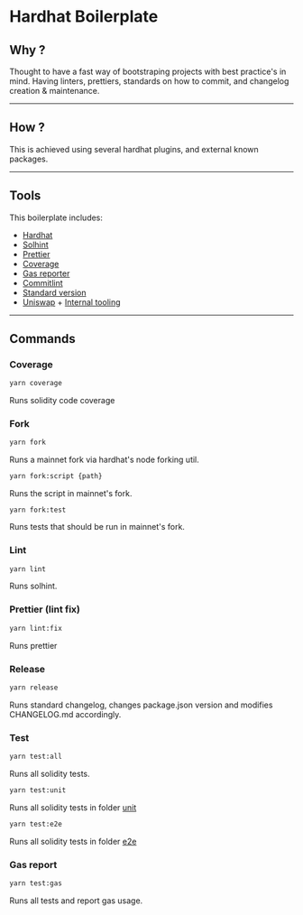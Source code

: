 # Hardhat Boilerplate

## Why ?

Thought to have a fast way of bootstraping projects with best practice's in mind. Having linters, prettiers, standards on how to commit, and changelog creation & maintenance.

---

## How ?

This is achieved using several hardhat plugins, and external known packages.

---

## Tools

This boilerplate includes:

- [Hardhat](https://hardhat.org/)
- [Solhint](https://github.com/protofire/solhint)
- [Prettier](https://github.com/prettier-solidity/prettier-plugin-solidity)
- [Coverage](https://github.com/sc-forks/solidity-coverage)
- [Gas reporter](https://github.com/cgewecke/hardhat-gas-reporter/tree/master)
- [Commitlint](https://github.com/conventional-changelog/commitlint)
- [Standard version](https://github.com/conventional-changelog/standard-version)
- [Uniswap](https://github.com/Uniswap/uniswap-v2-periphery) + [Internal tooling](./test/utils/uniswap.ts)

---

## Commands

### **Coverage**

```bash
yarn coverage
```

Runs solidity code coverage
<br/>

### **Fork**

```bash
yarn fork
```

Runs a mainnet fork via hardhat's node forking util.

```bash
yarn fork:script {path}
```

Runs the script in mainnet's fork.

```
yarn fork:test
```

Runs tests that should be run in mainnet's fork.
<br/>

### **Lint**

```bash
yarn lint
```

Runs solhint.
<br/>

### **Prettier (lint fix)**

```bash
yarn lint:fix
```

Runs prettier
<br/>

### **Release**

```bash
yarn release
```

Runs standard changelog, changes package.json version and modifies CHANGELOG.md accordingly.
<br/>

### **Test**

```bash
yarn test:all
```

Runs all solidity tests.
<br/>

```bash
yarn test:unit
```

Runs all solidity tests in folder [unit](./test/unit)
<br/>

```bash
yarn test:e2e
```

Runs all solidity tests in folder [e2e](./test/e2e)
<br/>

### **Gas report**

```bash
yarn test:gas
```

Runs all tests and report gas usage.
